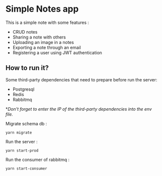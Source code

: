 # Simple Notes app

This is a simple note with some features :
* CRUD notes
* Sharing a note with others
* Uploading an image in a notes
* Exporting a note through an email
* Registering  a user using JWT authentication


## How to run it?

Some third-party dependencies that need to prepare before run the server:
* Postgresql
* Redis
* Rabbitmq

**Don't forget to enter the IP of the third-party dependencies into the env file.*

Migrate schema db :

```
yarn migrate
```

Run the server :

```
yarn start-prod
```

Run the consumer of rabbitmq :

```
yarn start-consumer
```